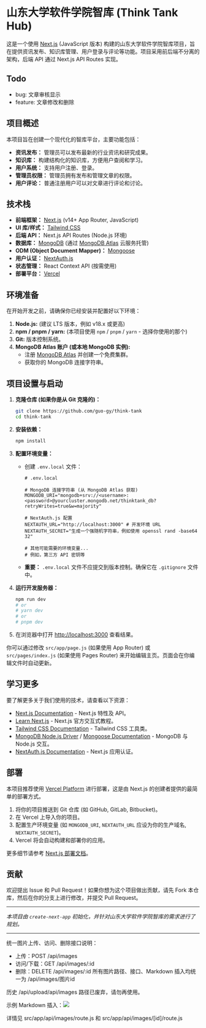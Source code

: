# 山东大学软件学院智库 (Think Tank Hub)

这是一个使用 [Next.js](https://nextjs.org/) (JavaScript 版本) 构建的山东大学软件学院智库项目，旨在提供资讯发布、知识库管理、用户登录与评论等功能。项目采用前后端不分离的架构，后端 API 通过 Next.js API Routes 实现。

## Todo

* bug:      文章审核显示
* feature:  文章修改和删除

## 项目概述

本项目旨在创建一个现代化的智库平台，主要功能包括：

*   **资讯发布：** 管理员可以发布最新的行业资讯和研究成果。
*   **知识库：** 构建结构化的知识库，方便用户查阅和学习。
*   **用户系统：** 支持用户注册、登录。
*   **管理员权限：** 管理员拥有发布和管理文章的权限。
*   **用户评论：** 普通注册用户可以对文章进行评论和讨论。

## 技术栈

*   **前端框架：** [Next.js](https://nextjs.org/) (v14+ App Router, JavaScript)
*   **UI 库/样式：** [Tailwind CSS](https://tailwindcss.com/)
*   **后端 API：** Next.js API Routes (Node.js 环境)
*   **数据库：** [MongoDB](https://www.mongodb.com/) (通过 [MongoDB Atlas](https://www.mongodb.com/cloud/atlas) 云服务托管)
*   **ODM (Object Document Mapper)：** [Mongoose](https://mongoosejs.com/)
*   **用户认证：** [NextAuth.js](https://next-auth.js.org/)
*   **状态管理：** React Context API (按需使用)
*   **部署平台：** [Vercel](https://vercel.com/)

## 环境准备

在开始开发之前，请确保你已经安装并配置好以下环境：

1.  **Node.js:** (建议 LTS 版本，例如 v18.x 或更高)
2.  **npm / pnpm / yarn:** (本项目使用 `npm` / `pnpm` / `yarn` - 选择你使用的那个)
3.  **Git:** 版本控制系统。
4.  **MongoDB Atlas 账户 (或本地 MongoDB 实例):**
    *   注册 [MongoDB Atlas](https://www.mongodb.com/cloud/atlas) 并创建一个免费集群。
    *   获取你的 MongoDB 连接字符串。

## 项目设置与启动

1.  **克隆仓库 (如果你是从 Git 克隆的)：**
    ```bash
    git clone https://github.com/guo-gy/think-tank
    cd think-tank
    ```

2.  **安装依赖：**
    ```bash
    npm install
    ```

3.  **配置环境变量：**
    *   创建 `.env.local` 文件：
        ```env
        # .env.local

        # MongoDB 连接字符串 (从 MongoDB Atlas 获取)
        MONGODB_URI="mongodb+srv://<username>:<password>@yourcluster.mongodb.net/thinktank_db?retryWrites=true&w=majority"

        # NextAuth.js 配置
        NEXTAUTH_URL="http://localhost:3000" # 开发环境 URL
        NEXTAUTH_SECRET="生成一个强随机字符串，例如使用 openssl rand -base64 32"

        # 其他可能需要的环境变量...
        # 例如，第三方 API 密钥等
        ```
    *   **重要：** `.env.local` 文件不应提交到版本控制。确保它在 `.gitignore` 文件中。

4.  **运行开发服务器：**
    ```bash
    npm run dev
    # or
    # yarn dev
    # or
    # pnpm dev
    ```

5.  在浏览器中打开 [http://localhost:3000](http://localhost:3000) 查看结果。

你可以通过修改 `src/app/page.js` (如果使用 App Router) 或 `src/pages/index.js` (如果使用 Pages Router) 来开始编辑主页。页面会在你编辑文件时自动更新。

## 学习更多

要了解更多关于我们使用的技术，请查看以下资源：

*   [Next.js Documentation](https://nextjs.org/docs) - Next.js 特性及 API。
*   [Learn Next.js](https://nextjs.org/learn) - Next.js 官方交互式教程。
*   [Tailwind CSS Documentation](https://tailwindcss.com/docs) - Tailwind CSS 工具类。
*   [MongoDB Node.js Driver](https://www.mongodb.com/docs/drivers/node/current/) / [Mongoose Documentation](https://mongoosejs.com/docs/guide.html) - MongoDB 与 Node.js 交互。
*   [NextAuth.js Documentation](https://next-auth.js.org/getting-started/introduction) - Next.js 应用认证。

## 部署

本项目推荐使用 [Vercel Platform](https://vercel.com/new?utm_medium=default-template&filter=next.js&utm_source=create-next-app&utm_campaign=create-next-app-readme) 进行部署，这是由 Next.js 的创建者提供的最简单的部署方式。

1.  将你的项目推送到 Git 仓库 (如 GitHub, GitLab, Bitbucket)。
2.  在 Vercel 上导入你的项目。
3.  配置生产环境变量 (如 `MONGODB_URI`, `NEXTAUTH_URL` 应设为你的生产域名, `NEXTAUTH_SECRET`)。
4.  Vercel 将会自动构建和部署你的应用。

更多细节请参考 [Next.js 部署文档](https://nextjs.org/docs/app/building-your-application/deploying)。

## 贡献

欢迎提出 Issue 和 Pull Request！如果你想为这个项目做出贡献，请先 Fork 本仓库，然后在你的分支上进行修改，并提交 Pull Request。

---

_本项目由 `create-next-app` 初始化，并针对山东大学软件学院智库的需求进行了规划。_

---

统一图片上传、访问、删除接口说明：
- 上传：POST /api/images
- 访问/下载：GET /api/images/:id
- 删除：DELETE /api/images/:id
所有图片路径、接口、Markdown 插入均统一为 /api/images/图片id

历史 /api/upload/api/images 路径已废弃，请勿再使用。

示例 Markdown 插入：![](/api/images/图片id)

详情见 src/app/api/images/route.js 和 src/app/api/images/[id]/route.js
